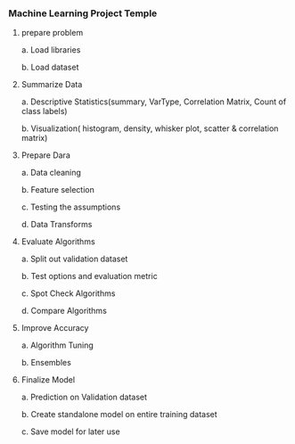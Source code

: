 ### Machine Learning Project Temple 

1. prepare problem

   a. Load libraries

   b. Load dataset

2. Summarize Data

   a. Descriptive Statistics(summary, VarType, Correlation Matrix, Count of class labels)

   b. Visualization( histogram, density, whisker plot, scatter & correlation matrix)

3. Prepare Dara

   a. Data cleaning

   b. Feature selection

   c. Testing the assumptions

   d. Data Transforms

4. Evaluate Algorithms

   a. Split out validation dataset

   b. Test options and evaluation metric

   c. Spot Check Algorithms

   d. Compare Algorithms

5. Improve Accuracy

   a. Algorithm Tuning

   b. Ensembles

6. Finalize Model

   a. Prediction on Validation dataset

   b. Create standalone model on entire training dataset

   c. Save model for later use
